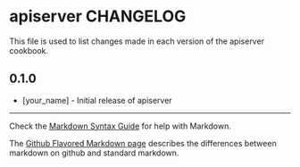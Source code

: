 apiserver CHANGELOG
===================

This file is used to list changes made in each version of the apiserver cookbook.

0.1.0
-----
- [your_name] - Initial release of apiserver

- - -
Check the [Markdown Syntax Guide](http://daringfireball.net/projects/markdown/syntax) for help with Markdown.

The [Github Flavored Markdown page](http://github.github.com/github-flavored-markdown/) describes the differences between markdown on github and standard markdown.
